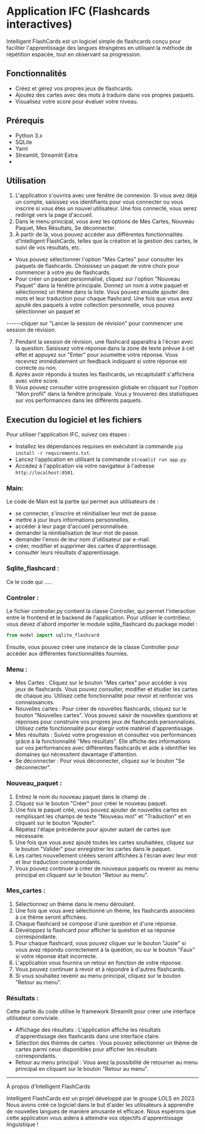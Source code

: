 # Application IFC (Flashcards interactives)

Intelligent FlashCards est un logiciel simple de flashcards conçu pour faciliter l'apprentissage des langues étrangères en utilisant la méthode de répétition espacée, tout en observant sa progression.

## Fonctionnalités

- Créez et gérez vos propres jeux de flashcards.
- Ajoutez des cartes avec des mots à traduire dans vos propres paquets.
- Visualisez votre score pour évaluer votre niveau.

## Prérequis

- Python 3.x
- SQLite
- Yaml
- Streamlit, Streamlit Extra
- 
## Utilisation

1. L'application s'ouvrira avec une fenêtre de connexion. Si vous avez déjà un compte, saisissez vos identifiants pour vous connecter ou vous inscrire si vous êtes un nouvel utilisateur. Une fois connecté, vous serez redirigé vers la page d'accueil. 
2. Dans le menu principal, vous avez les options de Mes Cartes, Nouveau Paquet, Mes Résultats, Se déconnecter.  
3. À partir de là, vous pouvez accéder aux différentes fonctionnalités d'Intelligent FlashCards, telles que la création et la gestion des cartes, le suivi de vos résultats, etc. 
- Vous pouvez sélectionner l'option "Mes Cartes" pour consulter les paquets de flashcards. Choisissez un paquet de votre choix pour commencer à votre jeu de flashcards.
- Pour créer un paquet personnalisé, cliquez sur l'option "Nouveau Paquet" dans la fenêtre principale. Donnez un nom à votre paquet et sélectionnez un thème dans la liste. Vous pouvez ensuite ajouter des mots et leur traduction pour chaque flashcard.
Une fois que vous avez ajouté des paquets à votre collection personnelle, vous pouvez sélectionner un paquet et 

------cliquer sur "Lancer la session de révision" pour commencer une session de révision.

7. Pendant la session de révision, une flashcard apparaîtra à l'écran avec la question. Saisissez votre réponse dans la zone de texte prévue à cet effet et appuyez sur "Enter" pour soumettre votre réponse. Vous recevrez immédiatement un feedback indiquant si votre réponse est correcte ou non.
8. Après avoir répondu à toutes les flashcards, un récapitulatif s'affichera avec votre score.
9. Vous pouvez consulter votre progression globale en cliquant sur l'option "Mon profil" dans la fenêtre principale. Vous y trouverez des statistiques sur vos performances dans les différents paquets.

## Execution du logiciel et les fichiers

Pour utiliser l'application IFC, suivez ces étapes :
- Installez les dépendances requises en exécutant la commande `pip install -r requirements.txt`. 
- Lancez l'application en utilisant la commande `streamlit run app.py`. 
- Accédez à l'application via votre navigateur à l'adresse `http://localhost:8501`.

### Main: 
Le code de Main est la partie qui permet aux utilisateurs de :
- se connecter, s'inscrire et réinitialiser leur mot de passe. 
- mettre à jour leurs informations personnelles. 
- accéder à leur page d'accueil personnalisée. 
- demander la réinitialisation de leur mot de passe. 
- demander l'envoi de leur nom d'utilisateur par e-mail. 
- créer, modifier et supprimer des cartes d'apprentissage. 
- consulter leurs résultats d'apprentissage.
### Sqlite_flashcard : 
Ce le code qui .....








### Controler : 
Le fichier controller.py contient la classe Controller, qui permet l'interaction entre le frontend et le backend de l'application.
Pour utiliser le contrôleur, vous devez d'abord importer le module sqlite_flashcard du package model :
```python
from model import sqlite_flashcard
```
Ensuite, vous pouvez créer une instance de la classe Controller pour accéder aux différentes fonctionnalités fournies.

### Menu :
* Mes Cartes : Cliquez sur le bouton "Mes cartes" pour accéder à vos jeux de flashcards. Vous pouvez consulter, modifier et étudier les cartes de chaque jeu. Utilisez cette fonctionnalité pour revoir et renforcer vos connaissances. 
* Nouvelles cartes : Pour créer de nouvelles flashcards, cliquez sur le bouton "Nouvelles cartes". Vous pouvez saisir de nouvelles questions et réponses pour construire vos propres jeux de flashcards personnalisés. Utilisez cette fonctionnalité pour élargir votre matériel d'apprentissage. 
* Mes résultats : Suivez votre progression et consultez vos performances grâce à la fonctionnalité "Mes résultats". Elle affiche des informations sur vos performances avec différentes flashcards et aide à identifier les domaines qui nécessitent davantage d'attention. 
* Se déconnecter : Pour vous déconnecter, cliquez sur le bouton "Se déconnecter".
### Nouveau_paquet :
1. Entrez le nom du nouveau paquet dans le champ de . 
2. Cliquez sur le bouton "Créer" pour créer le nouveau paquet. 
3. Une fois le paquet créé, vous pouvez ajouter de nouvelles cartes en remplissant les champs de texte "Nouveau mot" et "Traduction" et en cliquant sur le bouton "Ajouter". 
4. Répétez l'étape précédente pour ajouter autant de cartes que nécessaire. 
5. Une fois que vous avez ajouté toutes les cartes souhaitées, cliquez sur le bouton "Valider" pour enregistrer les cartes dans le paquet. 
6. Les cartes nouvellement créées seront affichées à l'écran avec leur mot et leur traduction correspondants. 
7. Vous pouvez continuer à créer de nouveaux paquets ou revenir au menu principal en cliquant sur le bouton "Retour au menu".
### Mes_cartes :
1. Sélectionnez un thème dans le menu déroulant. 
2. Une fois que vous avez sélectionné un thème, les flashcards associées à ce thème seront affichées. 
3. Chaque flashcard se compose d'une question et d'une réponse.
4. Développez la flashcard pour afficher la question et sa réponse correspondante. 
5. Pour chaque flashcard, vous pouvez cliquer sur le bouton "Juste" si vous avez répondu correctement à la question, ou sur le bouton "Faux" si votre réponse était incorrecte. 
6. L'application vous fournira un retour en fonction de votre réponse. 
7. Vous pouvez continuer à revoir et à répondre à d'autres flashcards. 
8. Si vous souhaitez revenir au menu principal, cliquez sur le bouton "Retour au menu".
### Résultats : 
Cette partie du code utilise le framework Streamlit pour créer une interface utilisateur conviviale.
* Affichage des résultats : L'application affiche les résultats d'apprentissage des flashcards dans une interface claire. 
* Sélection des thèmes de cartes : Vous pouvez sélectionner un thème de cartes parmi ceux disponibles pour afficher les résultats correspondants. 
* Retour au menu principal : Vous avez la possibilité de retourner au menu principal en cliquant sur le bouton "Retour au menu".



***
À propos d'Intelligent FlashCards

Intelligent FlashCards est un projet développé par le groupe LOLS en 2023. Nous avons créé ce logiciel dans le but d'aider les utilisateurs à apprendre de nouvelles langues de manière amusante et efficace. Nous espérons que cette application vous aidera à atteindre vos objectifs d'apprentissage linguistique !

